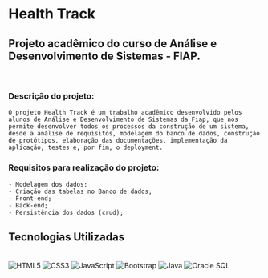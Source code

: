 # Health Track 

## Projeto acadêmico do curso de Análise e Desenvolvimento de Sistemas - FIAP. 

<br/>

### Descrição do projeto:

    O projeto Health Track é um trabalho acadêmico desenvolvido pelos alunos de Análise e Desenvolvimento de Sistemas da Fiap, que nos permite desenvolver todos os processos da construção de um sistema, desde a análise de requisitos, modelagem do banco de dados, construção de protótipos, elaboração das documentações, implementação da aplicação, testes e, por fim, o deployment.

### Requisitos para realização do projeto:

    - Modelagem dos dados;
    - Criação das tabelas no Banco de dados;
    - Front-end; 
    - Back-end; 
    - Persistência dos dados (crud); 


## Tecnologias Utilizadas
<div style="display: inline_block"><br/>
    <img align="center" alt="HTML5" src="https://img.shields.io/badge/HTML5-E34F26?style=for-the-badge&logo=html5&logoColor=white" />
    <img align="center" alt="CSS3" src="https://img.shields.io/badge/CSS3-1572B6?style=for-the-badge&logo=css3&logoColor=white" />
    <img align="center" alt="JavaScript" src="https://img.shields.io/badge/JavaScript-F7DF1E?style=for-the-badge&logo=javascript&logoColor=black" />
    <img align="center" alt="Bootstrap" src="https://img.shields.io/badge/Bootstrap-563D7C?style=for-the-badge&logo=bootstrap&logoColor=white" />
    <img align="center" alt="Java" src="https://img.shields.io/badge/Java-ED8B00?style=for-the-badge&logo=java&logoColor=white" />
    <img align="center" alt="Oracle SQL" src="https://img.shields.io/badge/Oracle-F80000?style=for-the-badge&logo=Oracle&logoColor=white" />
</div>